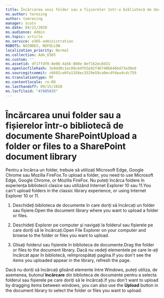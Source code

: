 ```yaml
---
title: Încărcarea unui folder sau a fișierelor într-o bibliotecă de documente
ms.author: toresing
author: tomresing
manager: scotv
ms.date: 04/21/2020
ms.audience: Admin
ms.topic: article
ms.service: o365-administration
ROBOTS: NOINDEX, NOFOLLOW
localization_priority: Normal
ms.collection: Adm_O365
ms.custom: ''
ms.assetid: df1ffdf0-8e08-4a56-880e-8ef162ec8431
ms.openlocfilehash: 3a9dd0c1ec89c6df65e92f46740b646bd73ed9e9
ms.sourcegitcommit: c6692ce0fa1358ec3529e59ca0ecdfdea4cdc759
ms.translationtype: MT
ms.contentlocale: ro-RO
ms.lasthandoff: 09/15/2020
ms.locfileid: "47805835"
---
```

# <a name="upload-a-folder-or-files-to-a-sharepoint-document-library"></a><span data-ttu-id="52227-102">Încărcarea unui folder sau a fișierelor într-o bibliotecă de documente SharePoint</span><span class="sxs-lookup"><span data-stu-id="52227-102">Upload a folder or files to a SharePoint document library</span></span>

<span data-ttu-id="52227-103">Pentru a încărca un folder, trebuie să utilizați Microsoft Edge, Google Chrome sau Mozilla FireFox.</span><span class="sxs-lookup"><span data-stu-id="52227-103">To upload a folder, you need to use Microsoft Edge, Google Chrome, or Mozilla FireFox.</span></span> <span data-ttu-id="52227-104">Nu puteți încărca foldere în experiența bibliotecii clasice sau utilizând Internet Explorer 10 sau 11.</span><span class="sxs-lookup"><span data-stu-id="52227-104">You can't upload folders in the classic library experience, or using Internet Explorer 10 or 11.</span></span>
  
1. <span data-ttu-id="52227-105">Deschideți biblioteca de documente în care doriți să încărcați un folder sau fișiere.</span><span class="sxs-lookup"><span data-stu-id="52227-105">Open the document library where you want to upload a folder or files.</span></span>
    
2. <span data-ttu-id="52227-106">Deschideți Explorer pe computer și navigați la folderul sau fișierele pe care doriți să le încărcați.</span><span class="sxs-lookup"><span data-stu-id="52227-106">Open File Explorer on your computer and browse to the folder or files you want to upload.</span></span>
    
3. <span data-ttu-id="52227-107">Glisați folderul sau fișierele în biblioteca de documente.</span><span class="sxs-lookup"><span data-stu-id="52227-107">Drag the folder or files to the document library.</span></span> <span data-ttu-id="52227-108">Dacă nu vedeți elementele pe care le-ați încărcat apar în bibliotecă, reîmprospătați pagina.</span><span class="sxs-lookup"><span data-stu-id="52227-108">If you don't see the items you uploaded appear in the library, refresh the page.</span></span> 
    
<span data-ttu-id="52227-109">Dacă nu doriți să încărcați glisând elemente între Windows, puteți utiliza, de asemenea, butonul **încărcare** din biblioteca de documente pentru a selecta folderul sau fișierele pe care doriți să le încărcați.</span><span class="sxs-lookup"><span data-stu-id="52227-109">If you don't want to upload by dragging items between windows, you can also use the **Upload** button in the document library to select the folder or files you want to upload.</span></span> 
  

